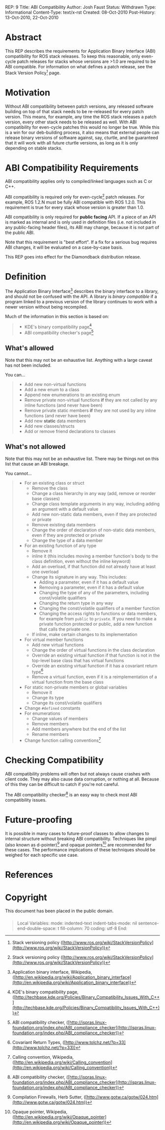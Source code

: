 REP: 9 Title: ABI Compatibility Author: Josh Faust Status: Withdrawn Type: Informational Content-Type: text/x-rst Created: 08-Oct-2010 Post-History: 13-Oct-2010, 22-Oct-2010

# Abstract

This REP describes the requirements for Application Binary Interface (ABI) compatibility for ROS stack releases. To keep this reasonable, only even-cycle patch releases for stacks whose versions are \>1.0 are required to be ABI compatible. For information on what defines a patch release, see the Stack Version Policy[^1] page.

# Motivation

Without ABI compatibility between patch versions, any released software building on top of that stack needs to be re-released for every patch version. This means, for example, any time the ROS stack releases a patch version, every other stack needs to be released as well. With ABI compatibility for even-cycle patches this would no longer be true. While this is a win for our deb-building process, it also means that external people can release binary versions of software against, say, cturtle, and be guaranteed that it will work with all future cturtle versions, as long as it is only depending on stable stacks.

# ABI Compatibility Requirements

ABI compatibility applies only to compiled/linked languages such as C or C++.

ABI compatibility is required only for even-cycle[^2] patch releases. For example, ROS 1.2.N must be fully ABI compatible with ROS 1.2.0. This requirement is true for every stack whose version is greater than 1.0.

ABI compatibility is only required for **public facing** API. If a piece of an API is marked as internal and is only used in definition files (i.e. not included in any public-facing header files), its ABI may change, because it is not part of the public ABI.

Note that this requirement is \"best effort\". If a fix for a serious bug requires ABI changes, it will be evaluated on a case-by-case basis.

This REP goes into effect for the Diamondback distribution release.

# Definition

The Application Binary Interface[^3] describes the binary interface to a library, and should not be confused with the API. A library is *binary compatible* if a program linked to a previous version of the library continues to work with a newer version without being recompiled.

Much of the information in this section is based on:

> - KDE\'s binary compatibility page[^4]
> - ABI compatibility checker\'s page[^5]

## What\'s allowed

Note that this may not be an exhaustive list. Anything with a large caveat has not been included.

You can\...

> - Add new non-virtual functions
> - Add a new enum to a class
> - Append new enumerations to an existing enum
> - Remove private non-virtual functions **if** they are not called by any inline functions (and never have been)
> - Remove private static members **if** they are not used by any inline functions (and never have been)
> - Add new **static** data members
> - Add new classes/structs
> - Add or remove friend declarations to classes

## What\'s not allowed

Note that this may not be an exhaustive list. There may be things not on this list that cause an ABI breakage.

You cannot\...

> - For an existing class or struct
>   - Remove the class
>   - Change a class hierarchy in any way (add, remove or reorder base classes)
>   - Change class template arguments in any way, including adding an argument with a default value
>   - Add new non-static data members, even if they are protected or private
>   - Remove existing data members
>   - Change the order of declaration of non-static data members, even if they are protected or private
>   - Change the type of a data member
> - For an existing function of any type
>   - Remove it
>   - inline it (this includes moving a member function\'s body to the class definition, even without the inline keyword)
>   - Add an overload, if that function did not already have at least one overload
>   - Change its signature in any way. This includes:
>     - Adding a parameter, even if it has a default value
>     - Removing a parameter, even if it has a default value
>     - Changing the type of any of the parameters, including const/volatile qualifiers
>     - Changing the return type in any way
>     - Changing the const/volatile qualifiers of a member function
>     - Changing the access rights to functions or data members, for example from `public` to `private`. If you need to make a private function protected or public, add a new function that calls the private one.
>   - If inline, make certain changes to its implementation
> - For virtual member functions
>   - Add new virtual functions
>   - Change the order of virtual functions in the class declaration
>   - Override an existing virtual function if that function is not in the top-level base class that has virtual functions
>   - Override an existing virtual function if it has a covariant return type[^6]
>   - Remove a virtual function, even if it is a reimplementation of a virtual function from the base class
> - For static non-private members or global variables
>   - Remove it
>   - Change its type
>   - Change its const/volatile qualifiers
> - Change `#defined` constants
> - For enumerations
>   - Change values of members
>   - Remove members
>   - Add members anywhere but the end of the list
>   - Rename members
> - Change function calling conventions[^7]

# Checking Compatibility

ABI compatibility problems will often but not always cause crashes with client code. They may also cause data corruption, or nothing at all. Because of this they can be difficult to catch if you\'re not careful.

The ABI compatibility checker[^8] is an easy way to check most ABI compatibility issues.

# Future-proofing

It is possible in many cases to future-proof classes to allow changes to internal structure without breaking ABI compatibility. Techniques like pimpl (also known as d-pointer)[^9] and opaque pointers[^10] are recommended for these cases. The performance implications of these techniques should be weighed for each specific use case.

# References

# Copyright

This document has been placed in the public domain.

### 

> Local Variables: mode: indented-text indent-tabs-mode: nil sentence-end-double-space: t fill-column: 70 coding: utf-8 End:

[^1]: Stack versioning policy ([http://www.ros.org/wiki/StackVersionPolicy](http://www.ros.org/wiki/StackVersionPolicy))


[^2]: Stack versioning policy ([http://www.ros.org/wiki/StackVersionPolicy](http://www.ros.org/wiki/StackVersionPolicy))


[^3]: Application binary interface, Wikipedia, ([http://en.wikipedia.org/wiki/Application_binary_interface](http://en.wikipedia.org/wiki/Application_binary_interface))


[^4]: KDE\'s binary compatibility page, ([http://techbase.kde.org/Policies/Binary_Compatibility_Issues_With_C++](http://techbase.kde.org/Policies/Binary_Compatibility_Issues_With_C++))


[^5]: ABI compatibility checker, ([http://ispras.linux-foundation.org/index.php/ABI_compliance_checker](http://ispras.linux-foundation.org/index.php/ABI_compliance_checker))


[^6]: Covariant Return Types, ([http://www.tolchz.net/?p=33](http://www.tolchz.net/?p=33))


[^7]: Calling convention, Wikipedia, ([http://en.wikipedia.org/wiki/Calling_convention](http://en.wikipedia.org/wiki/Calling_convention))


[^8]: ABI compatibility checker, ([http://ispras.linux-foundation.org/index.php/ABI_compliance_checker](http://ispras.linux-foundation.org/index.php/ABI_compliance_checker))


[^9]: Compilation Firewalls, Herb Sutter, ([http://www.gotw.ca/gotw/024.htm](http://www.gotw.ca/gotw/024.htm))


[^10]: Opaque pointer, Wikipedia, ([http://en.wikipedia.org/wiki/Opaque_pointer](http://en.wikipedia.org/wiki/Opaque_pointer))

